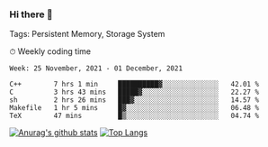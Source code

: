 ### Hi there 👋

Tags: Persistent Memory, Storage System

<!--

[![Anurag's github stats](https://github-readme-stats.vercel.app/api?username=wwyf)](https://github.com/anuraghazra/github-readme-stats)

[![Anurag's github stats](https://github-readme-stats.vercel.app/api?username=wwyf&count_private=true)](https://github.com/anuraghazra/github-readme-stats)


[![Top Langs](https://github-readme-stats.vercel.app/api/top-langs/?username=wwyf&count_private=true&&hide=jupyter%20notebook,html)](https://github.com/anuraghazra/github-readme-stats)



-->


⏱ Weekly coding time

<!--START_SECTION:waka-->
```text
Week: 25 November, 2021 - 01 December, 2021

C++        7 hrs 1 min     ██████████▓░░░░░░░░░░░░░░   42.01 % 
C          3 hrs 43 mins   █████▓░░░░░░░░░░░░░░░░░░░   22.27 % 
sh         2 hrs 26 mins   ███▓░░░░░░░░░░░░░░░░░░░░░   14.57 % 
Makefile   1 hr 5 mins     █▓░░░░░░░░░░░░░░░░░░░░░░░   06.48 % 
TeX        47 mins         █▒░░░░░░░░░░░░░░░░░░░░░░░   04.74 % 
```
<!--END_SECTION:waka-->



[![Anurag's github stats](https://github-readme-stats.vercel.app/api?username=wwyf&count_private=true&show_icons=true&hide_border=true)](https://github.com/anuraghazra/github-readme-stats) [![Top Langs](https://github-readme-stats.vercel.app/api/top-langs/?username=wwyf&count_private=true&hide=jupyter%20notebook,html,OpenEdge%20ABL&langs_count=10&layout=compact&hide_border=true)](https://github.com/anuraghazra/github-readme-stats)

<!--

[![willianrod's wakatime stats](https://github-readme-stats.vercel.app/api/wakatime?username=wwyf)](https://github.com/anuraghazra/github-readme-stats)


-->
